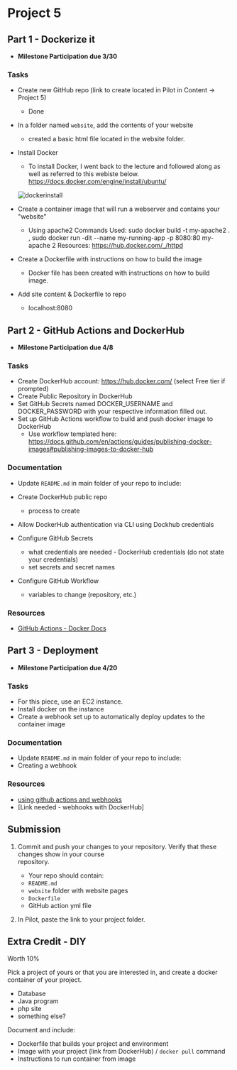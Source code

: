 # Project 5

## Part 1 - Dockerize it

- **Milestone Participation due 3/30**

### Tasks

- Create new GitHub repo (link to create located in Pilot in Content -> Project 5)
  - Done 
- In a folder named `website`, add the contents of your website
  - created a basic html file located in the website folder. 
- Install Docker
  - To install Docker, I went back to the lecture and followed along as well as referred to this webiste below. 
https://docs.docker.com/engine/install/ubuntu/

  ![dockerinstall](https://user-images.githubusercontent.com/77417309/164245525-07896cdf-a235-4131-b2e8-22847c79f961.png)

- Create a container image that will run a webserver and contains your "website"
  - Using apache2 
 Commands Used: sudo docker build -t my-apache2 . , sudo docker run -dit --name my-running-app -p 8080:80 my-apache 2
 Resources: 
 https://hub.docker.com/_/httpd
- Create a Dockerfile with instructions on how to build the image
  - Docker file has been created with instructions on how to build image. 
- Add site content & Dockerfile to repo
  - localhost:8080

## Part 2 - GitHub Actions and DockerHub

- **Milestone Participation due 4/8**

### Tasks

- Create DockerHub account: https://hub.docker.com/ (select Free tier if prompted)
- Create Public Repository in DockerHub
- Set GitHub Secrets named DOCKER_USERNAME and DOCKER_PASSWORD with your respective information filled out.
- Set up GitHub Actions workflow to build and push docker image to DockerHub
  - Use workflow templated here: https://docs.github.com/en/actions/guides/publishing-docker-images#publishing-images-to-docker-hub

### Documentation

- Update `README.md` in main folder of your repo to include:

- Create DockerHub public repo
  - process to create
- Allow DockerHub authentication via CLI using Dockhub credentials
- Configure GitHub Secrets
  - what credentials are needed - DockerHub credentials (do not state your credentials)
  - set secrets and secret names
- Configure GitHub Workflow
  - variables to change (repository, etc.)

### Resources

- [GitHub Actions - Docker Docs](https://docs.docker.com/ci-cd/github-actions/)

## Part 3 - Deployment

- **Milestone Participation due 4/20**

### Tasks

- For this piece, use an EC2 instance.
- Install docker on the instance
- Create a webhook set up to automatically deploy updates to the container image

### Documentation

- Update `README.md` in main folder of your repo to include:
- Creating a webhook

### Resources

- [using github actions and webhooks](https://levelup.gitconnected.com/automated-deployment-using-docker-github-actions-and-webhooks-54018fc12e32)
- [Link needed - webhooks with DockerHub]

## Submission

1. Commit and push your changes to your repository. Verify that these changes show in your course  
   repository.

   - Your repo should contain:
   - `README.md`
   - `website` folder with website pages
   - `Dockerfile`
   - GitHub action yml file

2. In Pilot, paste the link to your project folder.

## Extra Credit - DIY

Worth 10%

Pick a project of yours or that you are interested in, and create a docker container of your project.

- Database
- Java program
- php site
- something else?

Document and include:

- Dockerfile that builds your project and environment
- Image with your project (link from DockerHub) / `docker pull` command
- Instructions to run container from image
